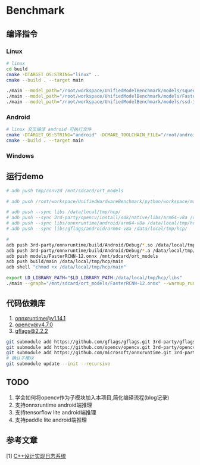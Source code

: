 # Benchmark



## 编译指令
### Linux
```bash
# linux
cd build
cmake -DTARGET_OS:STRING="linux" ..
cmake --build . --target main 

./main --model_path="/root/workspace/UnifiedModelBenchmark/models/squeezenet1.0-12-int8.onnx" --prefix="1"
./main --model_path="/root/workspace/UnifiedModelBenchmark/models/FasterRCNN-12.onnx" --prefix="1"
./main --model_path="/root/workspace/UnifiedModelBenchmark/models/ssd-12.onnx" --prefix="1"
```

### Android
```bash
# linux 交叉编译 android 可执行文件
cmake -DTARGET_OS:STRING="android" -DCMAKE_TOOLCHAIN_FILE="/root/android_sdk/ndk/25.0.8775105/build/cmake/android.toolchain.cmake" -DANDROID_ABI="arm64-v8a" -DANDROID_PLATFORM=android-29 -G "Ninja" ..
cmake --build . --target main
```

### Windows


## 运行demo

```bash
# adb push tmp/conv2d /mnt/sdcard/ort_models

# adb push /root/workspace/UnifiedHardwareBenchmark/python/workspace/matmul /mnt/sdcard/ort_models

# adb push --sync libs /data/local/tmp/hcp/
# adb push --sync 3rd-party/opencv/install/sdk/native/libs/arm64-v8a /data/local/tmp/hcp/
# adb push --sync libs/onnxruntime/android/arm64-v8a /data/local/tmp/hcp/
# adb push --sync libs/gflags/android/arm64-v8a /data/local/tmp/hcp/

# 
adb push 3rd-party/onnxruntime/build/Android/Debug/*.so /data/local/tmp/hcp/libs
adb push 3rd-party/onnxruntime/build/Android/Debug/*.a /data/local/tmp/hcp/libs
adb push models/FasterRCNN-12.onnx /mnt/sdcard/ort_models
adb push build/main /data/local/tmp/hcp/main
adb shell "chmod +x /data/local/tmp/hcp/main"

export LD_LIBRARY_PATH="$LD_LIBRARY_PATH:/data/local/tmp/hcp/libs"
./main --graph="/mnt/sdcard/ort_models/FasterRCNN-12.onnx" --warmup_runs 3 --num_runs 10


```



## 代码依赖库

1. [onnxruntime@v1.14.1](https://github.com/microsoft/onnxruntime.git)
2. [opencv@v4.7.0](https://github.com/opencv/opencv.git )
3. [gflags@2.2.2](https://github.com/gflags/gflags)
```bash
git submodule add https://github.com/gflags/gflags.git 3rd-party/gflags
git submodule add https://github.com/opencv/opencv.git 3rd-party/opencv
git submodule add https://github.com/microsoft/onnxruntime.git 3rd-party/onnxruntime
# 确认子模块
git submodule update --init --recursive
```

## TODO
1. 学会如何将opencv作为子模块加入本项目,简化编译流程(blog记录)
2. 支持onnxruntime android端推理
3. 支持tensorflow lite android端推理
4. 支持paddle lite android端推理
 


## 参考文章

[1] [C++设计实现日志系统](https://zhuanlan.zhihu.com/p/100082717)
